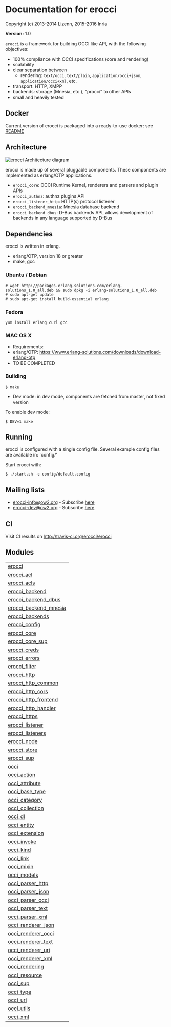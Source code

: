 

# Documentation for erocci #

Copyright (c) 2013-2014 Lizenn, 2015-2016 Inria

__Version:__ 1.0

`erocci` is a framework for building OCCI like API, with the following objectives:
* 100% compliance with OCCI specifications (core and rendering)
* scalability
* clear separation between 
  * rendering: `text/occi`, `text/plain`, `application/occi+json`, `application/occi+xml`, etc.
* transport: HTTP, XMPP
* backends: storage (Mnesia, etc.), "procci" to other APIs
* small and heavily tested

## Docker

Current version of erocci is packaged into a ready-to-use docker: see
[README](tools/docker/README.md)

## Architecture

![erocci Architecture diagram](https://raw.github.com/erocci/erocci/master/doc/erocci.png)

erocci is made up of several pluggable components. These components
are implemented as erlang/OTP applications.

* `erocci_core`: OCCI Runtime Kernel, renderers and parsers and plugin APIs
* `erocci_authnz`:  authnz plugins API
* `erocci_listener_http`: HTTP(s) protocol listener
* `erocci_backend_mnesia`: Mnesia database backend
* `erocci_backend_dbus`: D-Bus backends API, allows development of
backends in any language supported by D-Bus

## Dependencies

erocci is written in erlang.

* erlang/OTP, version 18 or greater
* make, gcc

### Ubuntu / Debian

```
# wget http://packages.erlang-solutions.com/erlang-solutions_1.0_all.deb && sudo dpkg -i erlang-solutions_1.0_all.deb
# sudo apt-get update
# sudo apt-get install build-essential erlang
```

### Fedora

```
yum install erlang curl gcc
```

### MAC OS X

* Requirements:
* erlang/OTP: https://www.erlang-solutions.com/downloads/download-erlang-otp
* TO BE COMPLETED

### Building

```
$ make
```

* Dev mode: in dev mode, components are fetched from master, not fixed version

To enable dev mode:

```
$ DEV=1 make
```

## Running

erocci is configured with a single config file. Several example config
files are available in: `config/'

Start erocci with:
```
$ ./start.sh -c config/default.config
```

## Mailing lists

* [erocci-info@ow2.org](mailto:erocci-info@ow2.org) - Subscribe [here](http://forge.ow2.org/mail/?group_id=429)
* [erocci-dev@ow2.org](mailto:erocci-dev@ow2.org) - Subscribe [here](http://forge.ow2.org/mail/?group_id=429)

## CI

Visit CI results on http://travis-ci.org/erocci/erocci


## Modules ##


<table width="100%" border="0" summary="list of modules">
<tr><td><a href="http://github.com/erocci/erocci/blob/master/doc/erocci.md" class="module">erocci</a></td></tr>
<tr><td><a href="http://github.com/erocci/erocci/blob/master/doc/erocci_acl.md" class="module">erocci_acl</a></td></tr>
<tr><td><a href="http://github.com/erocci/erocci/blob/master/doc/erocci_acls.md" class="module">erocci_acls</a></td></tr>
<tr><td><a href="http://github.com/erocci/erocci/blob/master/doc/erocci_backend.md" class="module">erocci_backend</a></td></tr>
<tr><td><a href="http://github.com/erocci/erocci/blob/master/doc/erocci_backend_dbus.md" class="module">erocci_backend_dbus</a></td></tr>
<tr><td><a href="http://github.com/erocci/erocci/blob/master/doc/erocci_backend_mnesia.md" class="module">erocci_backend_mnesia</a></td></tr>
<tr><td><a href="http://github.com/erocci/erocci/blob/master/doc/erocci_backends.md" class="module">erocci_backends</a></td></tr>
<tr><td><a href="http://github.com/erocci/erocci/blob/master/doc/erocci_config.md" class="module">erocci_config</a></td></tr>
<tr><td><a href="http://github.com/erocci/erocci/blob/master/doc/erocci_core.md" class="module">erocci_core</a></td></tr>
<tr><td><a href="http://github.com/erocci/erocci/blob/master/doc/erocci_core_sup.md" class="module">erocci_core_sup</a></td></tr>
<tr><td><a href="http://github.com/erocci/erocci/blob/master/doc/erocci_creds.md" class="module">erocci_creds</a></td></tr>
<tr><td><a href="http://github.com/erocci/erocci/blob/master/doc/erocci_errors.md" class="module">erocci_errors</a></td></tr>
<tr><td><a href="http://github.com/erocci/erocci/blob/master/doc/erocci_filter.md" class="module">erocci_filter</a></td></tr>
<tr><td><a href="http://github.com/erocci/erocci/blob/master/doc/erocci_http.md" class="module">erocci_http</a></td></tr>
<tr><td><a href="http://github.com/erocci/erocci/blob/master/doc/erocci_http_common.md" class="module">erocci_http_common</a></td></tr>
<tr><td><a href="http://github.com/erocci/erocci/blob/master/doc/erocci_http_cors.md" class="module">erocci_http_cors</a></td></tr>
<tr><td><a href="http://github.com/erocci/erocci/blob/master/doc/erocci_http_frontend.md" class="module">erocci_http_frontend</a></td></tr>
<tr><td><a href="http://github.com/erocci/erocci/blob/master/doc/erocci_http_handler.md" class="module">erocci_http_handler</a></td></tr>
<tr><td><a href="http://github.com/erocci/erocci/blob/master/doc/erocci_https.md" class="module">erocci_https</a></td></tr>
<tr><td><a href="http://github.com/erocci/erocci/blob/master/doc/erocci_listener.md" class="module">erocci_listener</a></td></tr>
<tr><td><a href="http://github.com/erocci/erocci/blob/master/doc/erocci_listeners.md" class="module">erocci_listeners</a></td></tr>
<tr><td><a href="http://github.com/erocci/erocci/blob/master/doc/erocci_node.md" class="module">erocci_node</a></td></tr>
<tr><td><a href="http://github.com/erocci/erocci/blob/master/doc/erocci_store.md" class="module">erocci_store</a></td></tr>
<tr><td><a href="http://github.com/erocci/erocci/blob/master/doc/erocci_sup.md" class="module">erocci_sup</a></td></tr>
<tr><td><a href="http://github.com/erocci/erocci/blob/master/doc/occi.md" class="module">occi</a></td></tr>
<tr><td><a href="http://github.com/erocci/erocci/blob/master/doc/occi_action.md" class="module">occi_action</a></td></tr>
<tr><td><a href="http://github.com/erocci/erocci/blob/master/doc/occi_attribute.md" class="module">occi_attribute</a></td></tr>
<tr><td><a href="http://github.com/erocci/erocci/blob/master/doc/occi_base_type.md" class="module">occi_base_type</a></td></tr>
<tr><td><a href="http://github.com/erocci/erocci/blob/master/doc/occi_category.md" class="module">occi_category</a></td></tr>
<tr><td><a href="http://github.com/erocci/erocci/blob/master/doc/occi_collection.md" class="module">occi_collection</a></td></tr>
<tr><td><a href="http://github.com/erocci/erocci/blob/master/doc/occi_dl.md" class="module">occi_dl</a></td></tr>
<tr><td><a href="http://github.com/erocci/erocci/blob/master/doc/occi_entity.md" class="module">occi_entity</a></td></tr>
<tr><td><a href="http://github.com/erocci/erocci/blob/master/doc/occi_extension.md" class="module">occi_extension</a></td></tr>
<tr><td><a href="http://github.com/erocci/erocci/blob/master/doc/occi_invoke.md" class="module">occi_invoke</a></td></tr>
<tr><td><a href="http://github.com/erocci/erocci/blob/master/doc/occi_kind.md" class="module">occi_kind</a></td></tr>
<tr><td><a href="http://github.com/erocci/erocci/blob/master/doc/occi_link.md" class="module">occi_link</a></td></tr>
<tr><td><a href="http://github.com/erocci/erocci/blob/master/doc/occi_mixin.md" class="module">occi_mixin</a></td></tr>
<tr><td><a href="http://github.com/erocci/erocci/blob/master/doc/occi_models.md" class="module">occi_models</a></td></tr>
<tr><td><a href="http://github.com/erocci/erocci/blob/master/doc/occi_parser_http.md" class="module">occi_parser_http</a></td></tr>
<tr><td><a href="http://github.com/erocci/erocci/blob/master/doc/occi_parser_json.md" class="module">occi_parser_json</a></td></tr>
<tr><td><a href="http://github.com/erocci/erocci/blob/master/doc/occi_parser_occi.md" class="module">occi_parser_occi</a></td></tr>
<tr><td><a href="http://github.com/erocci/erocci/blob/master/doc/occi_parser_text.md" class="module">occi_parser_text</a></td></tr>
<tr><td><a href="http://github.com/erocci/erocci/blob/master/doc/occi_parser_xml.md" class="module">occi_parser_xml</a></td></tr>
<tr><td><a href="http://github.com/erocci/erocci/blob/master/doc/occi_renderer_json.md" class="module">occi_renderer_json</a></td></tr>
<tr><td><a href="http://github.com/erocci/erocci/blob/master/doc/occi_renderer_occi.md" class="module">occi_renderer_occi</a></td></tr>
<tr><td><a href="http://github.com/erocci/erocci/blob/master/doc/occi_renderer_text.md" class="module">occi_renderer_text</a></td></tr>
<tr><td><a href="http://github.com/erocci/erocci/blob/master/doc/occi_renderer_uri.md" class="module">occi_renderer_uri</a></td></tr>
<tr><td><a href="http://github.com/erocci/erocci/blob/master/doc/occi_renderer_xml.md" class="module">occi_renderer_xml</a></td></tr>
<tr><td><a href="http://github.com/erocci/erocci/blob/master/doc/occi_rendering.md" class="module">occi_rendering</a></td></tr>
<tr><td><a href="http://github.com/erocci/erocci/blob/master/doc/occi_resource.md" class="module">occi_resource</a></td></tr>
<tr><td><a href="http://github.com/erocci/erocci/blob/master/doc/occi_sup.md" class="module">occi_sup</a></td></tr>
<tr><td><a href="http://github.com/erocci/erocci/blob/master/doc/occi_type.md" class="module">occi_type</a></td></tr>
<tr><td><a href="http://github.com/erocci/erocci/blob/master/doc/occi_uri.md" class="module">occi_uri</a></td></tr>
<tr><td><a href="http://github.com/erocci/erocci/blob/master/doc/occi_utils.md" class="module">occi_utils</a></td></tr>
<tr><td><a href="http://github.com/erocci/erocci/blob/master/doc/occi_xml.md" class="module">occi_xml</a></td></tr></table>

